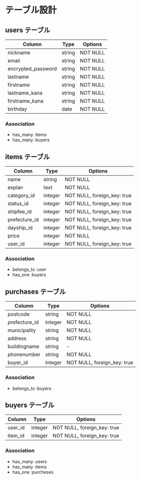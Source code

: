 # テーブル設計

## users テーブル

| Column             | Type       | Options     |
| ------------------ | ---------- | ----------- |
| nickname           | string     | NOT NULL    |
| email              | string     | NOT NULL    |
| encrypted_password | string     | NOT NULL    |
| lastname           | string     | NOT NULL    |
| firstname          | string     | NOT NULL    |
| lastname_kana      | string     | NOT NULL    |
| firstname_kana     | string     | NOT NULL    |
| birthday           | date       | NOT NULL    |

### Association
- has_many :items
- has_many :buyers

## items テーブル

| Column             | Type       | Options                        |
| ------------------ | ---------- | ------------------------------ |
| name               | string     | NOT NULL                       |
| explan             | text       | NOT NULL                       |
| category_id        | integer    | NOT NULL, foreign_key: true    |
| status_id          | integer    | NOT NULL, foreign_key: true    |
| shipfee_id         | integer    | NOT NULL, foreign_key: true    |
| prefecture_id      | integer    | NOT NULL, foreign_key: true    |
| dayship_id         | integer    | NOT NULL, foreign_key: true    |
| price              | integer    | NOT NULL                       |
| user_id            | integer    | NOT NULL, foreign_key: true    |

### Association
- belongs_to :user
- has_one :buyers

## purchases テーブル
<!-- 配送先住所テーブル -->

| Column             | Type       | Options                     |
| ------------------ | ---------- | --------------------------- |
| postcode           | string     | NOT NULL                    |
| prefecture_id      | integer    | NOT NULL                    |
| municipality       | string     | NOT NULL                    |
| address            | string     | NOT NULL                    |
| buildingname       | string     |      -                      |
| phonenumber        | string     | NOT NULL                    |
| buyer_id           | integer    | NOT NULL, foreign_key: true |


### Association
- belongs_to :buyers

## buyers テーブル
<!-- 購入管理テーブル -->
<!-- 購入履歴テーブル -->
| Column             | Type       | Options                        |
| ------------------ | ---------- | ------------------------------ |
| user_id            | integer    | NOT NULL, foreign_key: true    |
| item_id            | integer    | NOT NULL, foreign_key: true    |

### Association
- has_many :users
- has_many :items
- has_one :purcheses
